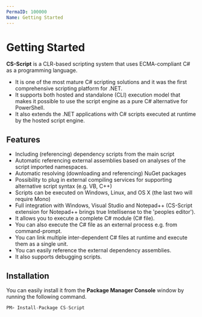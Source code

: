 ```yaml
---
PermaID: 100000
Name: Getting Started
---
```


# Getting Started

**CS-Script** is a CLR-based scripting system that uses ECMA-compliant C# as a programming language.

 - It is one of the most mature C# scripting solutions and it was the first comprehensive scripting platform for .NET.
 - It supports both hosted and standalone (CLI) execution model that makes it possible to use the script engine as a pure C# alternative for PowerShell. 
 - It also extends the .NET applications with C# scripts executed at runtime by the hosted script engine.
 
## Features

 - Including (referencing) dependency scripts from the main script
 - Automatic referencing external assemblies based on analyses of the script imported namespaces.
 - Automatic resolving (downloading and referencing) NuGet packages
 - Possibility to plug in external compiling services for supporting alternative script syntax (e.g. VB, C++)
 - Scripts can be executed on Windows, Linux, and OS X (the last two will require Mono)
 - Full integration with Windows, Visual Studio and Notepad++ (CS-Script extension for Notepad++ brings true Intellisense to the 'peoples editor').
 - It allows you to execute a complete C# module (C# file).
 - You can also execute the C# file as an external process e.g. from command-prompt.
 - You can link multiple inter-dependent C# files at runtime and execute them as a single unit.
 - You can easily reference the external dependency assemblies.
 - It also supports debugging scripts.

## Installation

You can easily install it from the **Package Manager Console** window by running the following command.

```csharp
PM> Install-Package CS-Script
```

